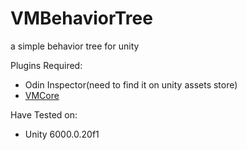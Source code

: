 # VMBehaviorTree
 a simple behavior tree for unity

 Plugins Required:
- Odin Inspector(need to find it on unity assets store)
- <a href="https://github.com/VM233/VMCore">VMCore</a>

 Have Tested on:
- Unity 6000.0.20f1
